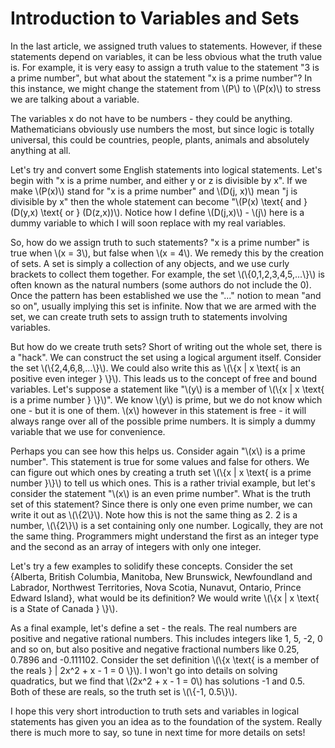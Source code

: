 # Introduction to Variables and Sets

In the last article, we assigned truth values to statements. However, if these statements depend on variables, it can be less obvious what the truth value is. For example, it is very easy to assign a truth value to the statement "3 is a prime number", but what about the statement "x is a prime number"? In this instance, we might change the statement from \\(P\\) to \\(P(x)\\) to stress we are talking about a variable.

The variables x do not have to be numbers - they could be anything. Mathematicians obviously use numbers the most, but since logic is totally universal, this could be countries, people, plants, animals and absolutely anything at all.

Let's try and convert some English statements into logical statements. Let's begin with "x is a prime number, and either y or z is divisible by x". If we make \\(P(x)\\) stand for "x is a prime number" and \\(D(j, x)\\) mean "j is divisible by x" then the whole statement can become "\\(P(x) \\text{ and } (D(y,x) \\text{ or } (D(z,x))\\). Notice how I define \\(D(j,x)\\) - \\(j\\) here is a dummy variable to which I will soon replace with my real variables.

So, how do we assign truth to such statements? "x is a prime number" is true when \\(x = 3\\), but false when \\(x = 4\\). We remedy this by the creation of sets. A set is simply a collection of any objects, and we use curly brackets to collect them together. For example, the set \\(\\{0,1,2,3,4,5,...\\}\\) is often known as the natural numbers (some authors do not include the 0). Once the pattern has been established we use the "..." notion to mean "and so on", usually implying this set is infinite. Now that we are armed with the set, we can create truth sets to assign truth to statements involving variables.

But how do we create truth sets? Short of writing out the whole set, there is a "hack". We can construct the set using a logical argument itself. Consider the set \\(\\{2,4,6,8,...\\}\\). We could also write this as \\(\\{x | x \\text{ is an positive even integer } \\}\\). This leads us to the concept of free and bound variables. Let's suppose a statement like "\\(y\\) is a member of \\(\\{x | x \\text{ is a prime number } \\}\\)". We know \\(y\\) is prime, but we do not know which one - but it is one of them. \\(x\\) however in this statement is free - it will always range over all of the possible prime numbers. It is simply a dummy variable that we use for convenience.

Perhaps you can see how this helps us. Consider again "\\(x\\) is a prime number". This statement is true for some values and false for others. We can figure out which ones by creating a truth set \\(\\{x | x \\text{ is a prime number }\\}\\) to tell us which ones. This is a rather trivial example, but let's consider the statement "\\(x\\) is an even prime number". What is the truth set of this statement? Since there is only one even prime number, we can write it out as \\(\\{2\\}\\). Note how this is not the same thing as 2. 2 is a number, \\(\\{2\\}\\) is a set containing only one number. Logically, they are not the same thing. Programmers might understand the first as an integer type and the second as an array of integers with only one integer.

Let's try a few examples to solidify these concepts. Consider the set {Alberta, British Columbia, Manitoba, New Brunswick, Newfoundland and Labrador, Northwest Territories, Nova Scotia, Nunavut, Ontario, Prince Edward Island}, what would be its definition? We would write \\(\\{x | x \\text{ is a State of Canada } \\}\\).

As a final example, let's define a set - the reals. The real numbers are positive and negative rational numbers. This includes integers like 1, 5, -2, 0 and so on, but also positive and negative fractional numbers like 0.25, 0.7896 and -0.111102. Consider the set definition \\(\\{x \\text{ is a member of the reals } | 2x^2 + x - 1 = 0 \\}\\). I won't go into details on solving quadratics, but we find that \\(2x^2 + x - 1 = 0\\) has solutions -1 and 0.5. Both of these are reals, so the truth set is \\(\\{-1, 0.5\\}\\).

I hope this very short introduction to truth sets and variables in logical statements has given you an idea as to the foundation of the system. Really there is much more to say, so tune in next time for more details on sets!